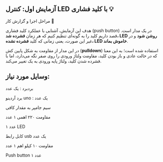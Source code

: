 آزمایش اول: کنترل LED با کلید فشاری 💡
---
مراحل اجرا و گزارش کار 📝


هدف این آزمایش، آشنایی با عملکرد کلید فشاری (push button) در یک مدار است. قصد داریم کلید را به گونه‌ای تنظیم کنیم که هر زمان **فشرده شد، LED روشن شود** و در غیر این صورت، یعنی زمانی که کلید **فشرده نشده، LED خاموش بماند**.

در این مدار از مقاومت به شکل پایین کش (**pulldown**) استفاده شده است؛ به این معنا که در حالت عادی و باز بودن کلید، مقاومت ولتاژ ورودی را روی صفر نگه می‌دارد، اما با فشرده شدن کلید، ولتاژ پایه ورودی به یک تغییر می‌کند.

وسایل مورد نیاز:
---
بردبرد : یک عدد

برد آردینو uno : یک عدد

سیم جامپر به مقدار کافی

مقاومت ۲۲۰ اهمی ۱ عدد

۱ عدد LED

کابل رابط usb یک عدد

مقاومت ۱۰ کیلو اهم ۱ عدد

Push button ۱ عدد

